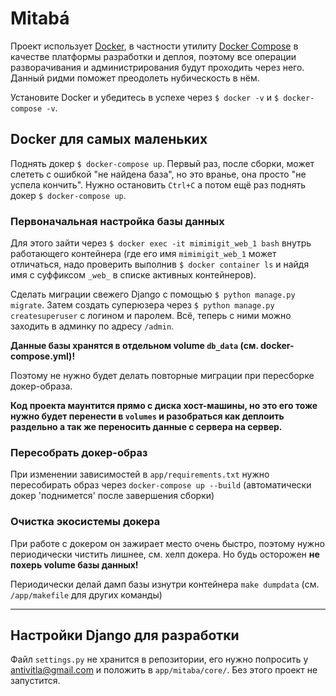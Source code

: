 # Mitaba&#x301;

Проект использует [Docker](https://www.docker.com/what-docker), в частности утилиту [Docker Compose](https://docs.docker.com/compose/) в качестве платформы разработки и деплоя, поэтому все операции разворачивания и администрирования будут проходить через него. Данный ридми поможет преодолеть нубическость в нём.

Установите Docker и убедитесь в успехе через `$ docker -v` и `$ docker-compose -v`.


## Docker для самых маленьких

Поднять докер `$ docker-compose up`. Первый раз, после сборки, может слететь с ошибкой "не найдена база", но это вранье, она просто "не успела кончить". Нужно остановить `Ctrl+C` а потом ещё раз поднять докер `$ docker-compose up`.


### Первоначальная настройка базы данных

Для этого зайти через `$ docker exec -it mimimigit_web_1 bash` внутрь работающего контейнера (где его имя `mimimigit_web_1` может отличаться, надо проверить выполнив `$ docker container ls` и найдя имя с суффиксом `_web_` в списке активных контейнеров).

Сделать миграции свежего Django с помощью `$ python manage.py migrate`. Затем создать суперюзера через `$ python manage.py createsuperuser` с логином и паролем. Всё, теперь с ними можно заходить в админку по адресу `/admin`.

**Данные базы хранятся в отдельном volume `db_data` (см. docker-compose.yml)!**

Поэтому не нужно будет делать повторные миграции при пересборке докер-образа.

**Код проекта маунтится прямо с диска хост-машины, но это его тоже нужно будет перенести в `volumes` и разобраться как деплоить раздельно а так же переносить данные с сервера на сервер.**

### Пересобрать докер-образ

При изменении зависимостей в `app/requirements.txt` нужно пересобирать образ через `docker-compose up --build` (автоматически докер 'поднимется' после завершения сборки)

### Очистка экосистемы докера

При работе с докером он зажирает место очень быстро, поэтому нужно периодически чистить лишнее, см. хелп докера. Но будь осторожен **не похерь volume базы данных!**

Периодически делай дамп базы изнутри контейнера `make dumpdata` (см. `/app/makefile` для других команды)

* * *

## Настройки Django для разработки

Файл `settings.py` не хранится в репозитории, его нужно попросить у <antivitla@gmail.com> и положить в `app/mitaba/core/`. Без этого проект не запустится.

